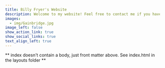 ```yaml
---
title: Billy Fryer's Website
description: Welcome to my website! Feel free to contact me if you have any questions about the content posted on this site!
images:
  - img/Gainbridge.jpg
image_left: false
show_action_link: true
show_social_links: true
text_align_left: true
---
```


** index doesn't contain a body, just front matter above.
See index.html in the layouts folder **
